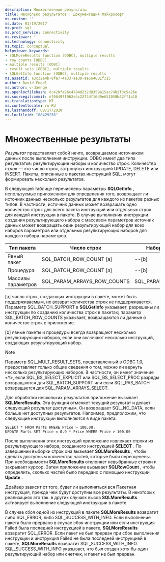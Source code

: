 ```yaml
---
description: Множественные результаты
title: Несколько результатов | Документация Майкрософт
ms.custom: ''
ms.date: 01/19/2017
ms.prod: sql
ms.prod_service: connectivity
ms.reviewer: ''
ms.technology: connectivity
ms.topic: conceptual
helpviewer_keywords:
- SQLMoreResults function [ODBC], multiple results
- row counts [ODBC]
- multiple results [ODBC]
- result sets [ODBC], multiple results
- SQLGetInfo function [ODBC], multiple results
ms.assetid: a3c32e4b-8fe7-4a33-ae39-ae664001f315
author: David-Engel
ms.author: v-daenge
ms.openlocfilehash: dc42bfa96c4784d232d8359a15ac74b2f3c5a2be
ms.sourcegitcommit: e700497f962e4c2274df16d9e651059b42ff1a10
ms.translationtype: MT
ms.contentlocale: ru-RU
ms.lasthandoff: 08/17/2020
ms.locfileid: "88429256"
---
```

# <a name="multiple-results"></a>Множественные результаты
*Результат* представляет собой нечто, возвращаемое источником данных после выполнения инструкции. ODBC имеет два типа результатов: результирующие наборы и количество строк. Количество *строк* — это число строк, затронутых инструкцией UPDATE, DELETE или INSERT. Пакеты, описанные в [пакетах инструкций SQL](../../../odbc/reference/develop-app/batches-of-sql-statements.md), могут формировать несколько результатов.  
  
 В следующей таблице перечислены параметры **SQLGetInfo** , используемые приложением для определения того, возвращает ли источник данных несколько результатов для каждого из пакетов разных типов. В частности, источник данных может возвращать одно количество строк для всего пакета инструкций или отдельных строк для каждой инструкции в пакете. В случае выполнения инструкции создания результирующего набора с массивом параметров источник данных может возвращать один результирующий набор для всех наборов параметров или отдельных результирующих наборов для каждого набора параметров.  
  
|Тип пакета|Число строк|Наборы результатов|  
|----------------|----------------|-----------------|  
|Явный пакет|SQL_BATCH_ROW_COUNT [a]|--[b]|  
|Процедура|SQL_BATCH_ROW_COUNT [a]|--[b]|  
|Массивы параметров|SQL_PARAM_ARRAYS_ROW_COUNTS|SQL_PARAM_ARRAYS_SELECTS|  
  
 [a] число строк, создающих инструкции в пакете, может быть поддерживаемым, но возврат количества строк не поддерживается. Параметр SQL_BATCH_SUPPORT в **SQLGetInfo** указывает, разрешены ли инструкции по созданию количества строк в пакетах; параметр SQL_BATCH_ROW_COUNTS указывает, возвращаются ли данные о количестве строк в приложение.  
  
 [b] явные пакеты и процедуры всегда возвращают несколько результирующих наборов, если они включают несколько инструкций, создающих результирующий набор.  
  
> [!NOTE]  
>  Параметр SQL_MULT_RESULT_SETS, представленный в ODBC 1,0, предоставляет только общие сведения о том, можно ли вернуть несколько результирующих наборов. В частности, он имеет значение «Y», если SQL_BS_SELECT_EXPLICIT или SQL_BS_SELECT_PROC разряды возвращаются для SQL_BATCH_SUPPORT или если SQL_PAS_BATCH возвращается для SQL_PARAM_ARRAYS_SELECT.  
  
 Для обработки нескольких результатов приложение вызывает **SQLMoreResults**. Эта функция отменяет текущий результат и делает следующий результат доступным. Он возвращает SQL_NO_DATA, если больше нет доступных результатов. Например, предположим, что следующие инструкции выполняются в виде пакета:  
  
```  
SELECT * FROM Parts WHERE Price > 100.00;  
UPDATE Parts SET Price = 0.9 * Price WHERE Price > 100.00  
```  
  
 После выполнения этих инструкций приложение извлекает строки из результирующего набора, созданного инструкцией **SELECT** . По завершении выборки строк она вызывает **SQLMoreResults** , чтобы сделать доступным количество частей, которые были переоценены. При необходимости **SQLMoreResults** отклоняет невыбранные строки и закрывает курсор. Затем приложение вызывает **SQLRowCount** , чтобы определить, сколько частей было передано с помощью инструкции **Update** .  
  
 Драйвер зависит от того, будет ли выполняться вся Пакетная инструкция, прежде чем будут доступны все результаты. В некоторых реализациях это так. в других случаях вызов **SQLMoreResults** активирует выполнение следующей инструкции в пакете.  
  
 В случае сбоя одной из инструкций в пакете **SQLMoreResults** возвратит либо SQL_ERROR, либо SQL_SUCCESS_WITH_INFO. Если выполнение пакета было прервано в случае сбоя инструкции или если инструкция Failed была последней инструкцией в пакете, **SQLMoreResults** возвратит SQL_ERROR. Если пакет не был прерван при сбое выполнения инструкции и инструкция Failed не была последней инструкцией в пакете, **SQLMoreResults** возвратит SQL_SUCCESS_WITH_INFO. SQL_SUCCESS_WITH_INFO указывает, что был создан хотя бы один результирующий набор или счетчик, и пакет не был прерван.
